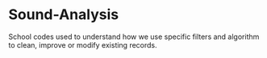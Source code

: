 # Sound-Analysis
School codes used to understand how we use specific filters and algorithm to clean, improve or modify existing records. 
